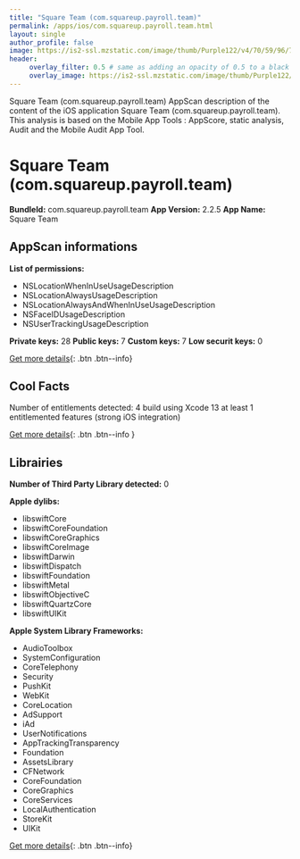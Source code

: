 ```yaml
---
title: "Square Team (com.squareup.payroll.team)"
permalink: /apps/ios/com.squareup.payroll.team.html
layout: single
author_profile: false
image: https://is2-ssl.mzstatic.com/image/thumb/Purple122/v4/70/59/96/705996fc-2a2f-6d4a-5fbf-5db86fb6ddf2/AppIcon-0-0-1x_U007emarketing-0-0-0-10-0-0-sRGB-0-0-0-GLES2_U002c0-512MB-85-220-0-0.png/512x512bb.jpg
header: 
     overlay_filter: 0.5 # same as adding an opacity of 0.5 to a black background
     overlay_image: https://is2-ssl.mzstatic.com/image/thumb/Purple122/v4/70/59/96/705996fc-2a2f-6d4a-5fbf-5db86fb6ddf2/AppIcon-0-0-1x_U007emarketing-0-0-0-10-0-0-sRGB-0-0-0-GLES2_U002c0-512MB-85-220-0-0.png/512x512bb.jpg
---
```

Square Team (com.squareup.payroll.team) AppScan description of the content of the iOS application Square Team (com.squareup.payroll.team). This analysis is based on the Mobile App Tools : AppScore, static analysis, Audit and the Mobile Audit App Tool.

# Square Team (com.squareup.payroll.team)

**BundleId:** com.squareup.payroll.team
**App Version:** 2.2.5
**App Name:** Square Team


## AppScan informations 

**List of permissions:** 
- NSLocationWhenInUseUsageDescription
- NSLocationAlwaysUsageDescription
- NSLocationAlwaysAndWhenInUseUsageDescription
- NSFaceIDUsageDescription
- NSUserTrackingUsageDescription
  
  
**Private keys:** 28
**Public keys:** 7
**Custom keys:** 7
**Low securit keys:** 0
  
[Get more details](/pricing.html){: .btn .btn--info}

## Cool Facts

Number of entitlements detected: 4
build using Xcode 13
at least 1 entitlemented features (strong iOS integration)
  
[Get more details](/pricing.html){: .btn .btn--info }

## Librairies 
**Number of Third Party Library detected:** 0


**Apple dylibs:**
- libswiftCore
- libswiftCoreFoundation
- libswiftCoreGraphics
- libswiftCoreImage
- libswiftDarwin
- libswiftDispatch
- libswiftFoundation
- libswiftMetal
- libswiftObjectiveC
- libswiftQuartzCore
- libswiftUIKit


**Apple System Library Frameworks:**
- AudioToolbox
- SystemConfiguration
- CoreTelephony
- Security
- PushKit
- WebKit
- CoreLocation
- AdSupport
- iAd
- UserNotifications
- AppTrackingTransparency
- Foundation
- AssetsLibrary
- CFNetwork
- CoreFoundation
- CoreGraphics
- CoreServices
- LocalAuthentication
- StoreKit
- UIKit


  
[Get more details](/pricing.html){: .btn .btn--info}

